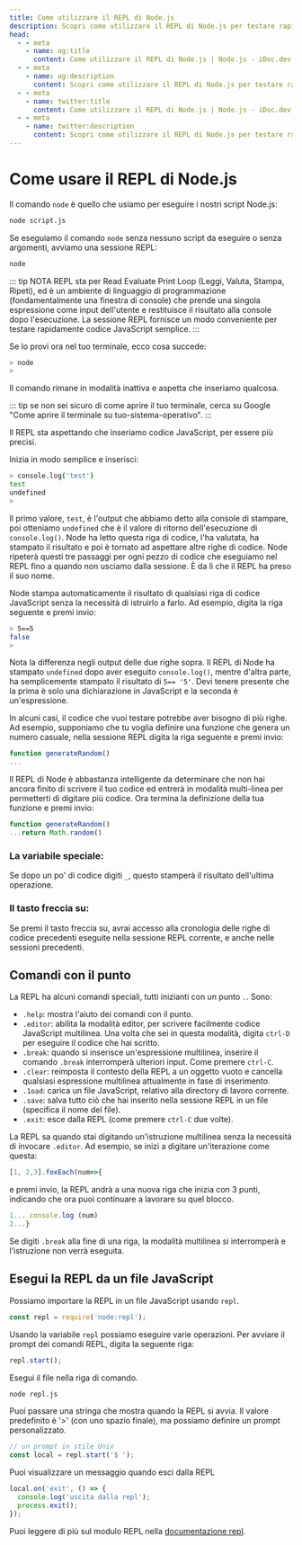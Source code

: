 ```yaml
---
title: Come utilizzare il REPL di Node.js
description: Scopri come utilizzare il REPL di Node.js per testare rapidamente codice JavaScript semplice ed esplorare le sue funzionalità, tra cui modalità multiriga, variabili speciali e comandi punto.
head:
  - - meta
    - name: og:title
      content: Come utilizzare il REPL di Node.js | Node.js - iDoc.dev
  - - meta
    - name: og:description
      content: Scopri come utilizzare il REPL di Node.js per testare rapidamente codice JavaScript semplice ed esplorare le sue funzionalità, tra cui modalità multiriga, variabili speciali e comandi punto.
  - - meta
    - name: twitter:title
      content: Come utilizzare il REPL di Node.js | Node.js - iDoc.dev
  - - meta
    - name: twitter:description
      content: Scopri come utilizzare il REPL di Node.js per testare rapidamente codice JavaScript semplice ed esplorare le sue funzionalità, tra cui modalità multiriga, variabili speciali e comandi punto.
---
```



# Come usare il REPL di Node.js

Il comando `node` è quello che usiamo per eseguire i nostri script Node.js:

```bash
node script.js
```

Se eseguiamo il comando `node` senza nessuno script da eseguire o senza argomenti, avviamo una sessione REPL:

```bash
node
```

::: tip NOTA
REPL sta per Read Evaluate Print Loop (Leggi, Valuta, Stampa, Ripeti), ed è un ambiente di linguaggio di programmazione (fondamentalmente una finestra di console) che prende una singola espressione come input dell'utente e restituisce il risultato alla console dopo l'esecuzione. La sessione REPL fornisce un modo conveniente per testare rapidamente codice JavaScript semplice.
:::

Se lo provi ora nel tuo terminale, ecco cosa succede:

```bash
> node
>
```

Il comando rimane in modalità inattiva e aspetta che inseriamo qualcosa.

::: tip
se non sei sicuro di come aprire il tuo terminale, cerca su Google "Come aprire il terminale su tuo-sistema-operativo".
:::

Il REPL sta aspettando che inseriamo codice JavaScript, per essere più precisi.

Inizia in modo semplice e inserisci:

```bash
> console.log('test')
test
undefined
>
```

Il primo valore, `test`, è l'output che abbiamo detto alla console di stampare, poi otteniamo `undefined` che è il valore di ritorno dell'esecuzione di `console.log()`. Node ha letto questa riga di codice, l'ha valutata, ha stampato il risultato e poi è tornato ad aspettare altre righe di codice. Node ripeterà questi tre passaggi per ogni pezzo di codice che eseguiamo nel REPL fino a quando non usciamo dalla sessione. È da lì che il REPL ha preso il suo nome.

Node stampa automaticamente il risultato di qualsiasi riga di codice JavaScript senza la necessità di istruirlo a farlo. Ad esempio, digita la riga seguente e premi invio:

```bash
> 5==5
false
>
```

Nota la differenza negli output delle due righe sopra. Il REPL di Node ha stampato `undefined` dopo aver eseguito `console.log()`, mentre d'altra parte, ha semplicemente stampato il risultato di `5== '5'`. Devi tenere presente che la prima è solo una dichiarazione in JavaScript e la seconda è un'espressione.

In alcuni casi, il codice che vuoi testare potrebbe aver bisogno di più righe. Ad esempio, supponiamo che tu voglia definire una funzione che genera un numero casuale, nella sessione REPL digita la riga seguente e premi invio:

```javascript
function generateRandom()
...
```

Il REPL di Node è abbastanza intelligente da determinare che non hai ancora finito di scrivere il tuo codice ed entrerà in modalità multi-linea per permetterti di digitare più codice. Ora termina la definizione della tua funzione e premi invio:

```javascript
function generateRandom()
...return Math.random()
```

### La variabile speciale:

Se dopo un po' di codice digiti `_`, questo stamperà il risultato dell'ultima operazione.

### Il tasto freccia su:

Se premi il tasto freccia su, avrai accesso alla cronologia delle righe di codice precedenti eseguite nella sessione REPL corrente, e anche nelle sessioni precedenti.

## Comandi con il punto

La REPL ha alcuni comandi speciali, tutti inizianti con un punto `.`. Sono:
- `.help`: mostra l'aiuto dei comandi con il punto.
- `.editor`: abilita la modalità editor, per scrivere facilmente codice JavaScript multilinea. Una volta che sei in questa modalità, digita `ctrl-D` per eseguire il codice che hai scritto.
- `.break`: quando si inserisce un'espressione multilinea, inserire il comando `.break` interromperà ulteriori input. Come premere `ctrl-C`.
- `.clear`: reimposta il contesto della REPL a un oggetto vuoto e cancella qualsiasi espressione multilinea attualmente in fase di inserimento.
- `.1oad`: carica un file JavaScript, relativo alla directory di lavoro corrente.
- `.save`: salva tutto ciò che hai inserito nella sessione REPL in un file (specifica il nome del file).
- `.exit`: esce dalla REPL (come premere `ctrl-C` due volte).

La REPL sa quando stai digitando un'istruzione multilinea senza la necessità di invocare `.editor`. Ad esempio, se inizi a digitare un'iterazione come questa:
```javascript
[1, 2,3].foxEach(num=>{
```
e premi invio, la REPL andrà a una nuova riga che inizia con 3 punti, indicando che ora puoi continuare a lavorare su quel blocco.
```javascript
1... console.log (num)
2...}
```

Se digiti `.break` alla fine di una riga, la modalità multilinea si interromperà e l'istruzione non verrà eseguita.

## Esegui la REPL da un file JavaScript

Possiamo importare la REPL in un file JavaScript usando `repl`.
```javascript
const repl = require('node:repl');
```

Usando la variabile `repl` possiamo eseguire varie operazioni. Per avviare il prompt dei comandi REPL, digita la seguente riga:
```javascript
repl.start();
```

Esegui il file nella riga di comando.
```bash
node repl.js
```

Puoi passare una stringa che mostra quando la REPL si avvia. Il valore predefinito è '>' (con uno spazio finale), ma possiamo definire un prompt personalizzato.
```javascript
// un prompt in stile Unix
const local = repl.start('$ ');
```

Puoi visualizzare un messaggio quando esci dalla REPL

```javascript
local.on('exit', () => {
  console.log('uscita dalla repl');
  process.exit();
});
```

Puoi leggere di più sul modulo REPL nella [documentazione repl](/it/nodejs/api/repl).

